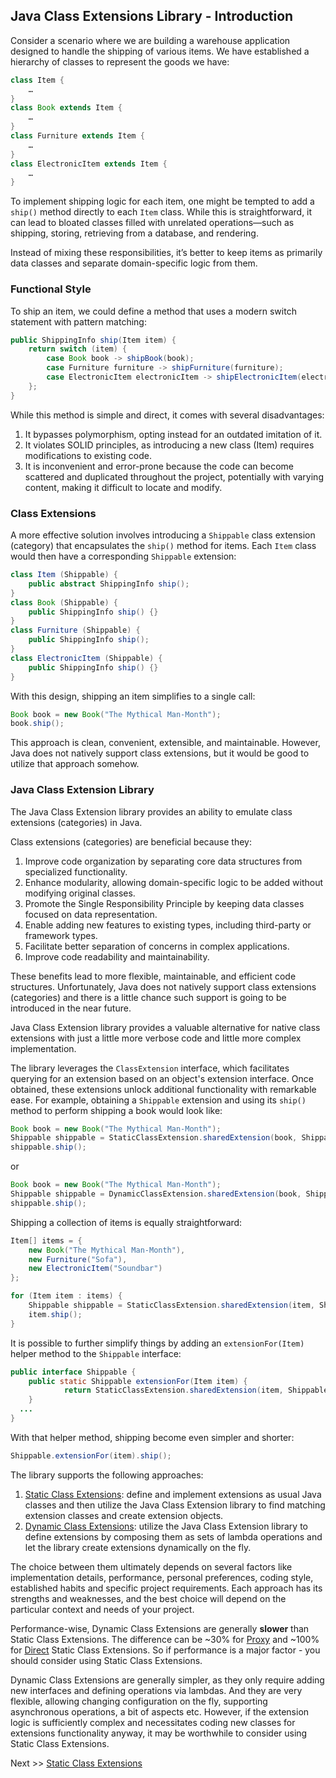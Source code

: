 ## Java Class Extensions Library - Introduction

Consider a scenario where we are building a warehouse application designed to handle the shipping of various items. We have established a hierarchy of classes to represent the goods we have:
```java
class Item {
    …
}
class Book extends Item {
    …
}
class Furniture extends Item {
    …
}
class ElectronicItem extends Item {
    …
}
```
To implement shipping logic for each item, one might be tempted to add a `ship()` method directly to each `Item` class. While this is straightforward, it can lead to bloated classes filled with unrelated operations—such as shipping, storing, retrieving from a database, and rendering.

Instead of mixing these responsibilities, it’s better to keep items as primarily data classes and separate domain-specific logic from them.

### Functional Style

To ship an item, we could define a method that uses a modern switch statement with pattern matching:
```java
public ShippingInfo ship(Item item) {
    return switch (item) {
        case Book book -> shipBook(book);
        case Furniture furniture -> shipFurniture(furniture);
        case ElectronicItem electronicItem -> shipElectronicItem(electronicItem);
    };
}
```
While this method is simple and direct, it comes with several disadvantages:

1. It bypasses polymorphism, opting instead for an outdated imitation of it.
2. It violates SOLID principles, as introducing a new class (Item) requires modifications to existing code.
3. It is inconvenient and error-prone because the code can become scattered and duplicated throughout the project, potentially with varying content, making it difficult to locate and modify.
  
### Class Extensions

A more effective solution involves introducing a `Shippable` class extension (category) that encapsulates the `ship()` method for items. Each `Item` class would then have a corresponding `Shippable` extension:
```java
class Item (Shippable) {
    public abstract ShippingInfo ship();
}
class Book (Shippable) {
    public ShippingInfo ship() {}
}
class Furniture (Shippable) {
    public ShippingInfo ship();
}
class ElectronicItem (Shippable) {
    public ShippingInfo ship() {}
}
```
With this design, shipping an item simplifies to a single call:
```java
Book book = new Book("The Mythical Man-Month");
book.ship();
```
This approach is clean, convenient, extensible, and maintainable. However, Java does not natively support class extensions, but it would be good to utilize that approach somehow.

### Java Class Extension Library
The Java Class Extension library provides an ability to emulate class extensions (categories) in Java.

Class extensions (categories) are beneficial because they:

1. Improve code organization by separating core data structures from specialized functionality.
2. Enhance modularity, allowing domain-specific logic to be added without modifying original classes.
3. Promote the Single Responsibility Principle by keeping data classes focused on data representation.
4. Enable adding new features to existing types, including third-party or framework types.
5. Facilitate better separation of concerns in complex applications.
6. Improve code readability and maintainability.

These benefits lead to more flexible, maintainable, and efficient code structures. Unfortunately, Java does not natively support class extensions (categories) and there is a little chance such support is going to be introduced in the near future.

Java Class Extension library provides a valuable alternative for native class extensions with just a little more verbose code and little more complex implementation.

The library leverages the `ClassExtension` interface, which facilitates querying for an extension based on an object's extension interface. Once obtained, these extensions unlock additional functionality with remarkable ease. For example, obtaining a `Shippable` extension and using its `ship()` method to perform shipping a book would look like:
```java
Book book = new Book("The Mythical Man-Month");
Shippable shippable = StaticClassExtension.sharedExtension(book, Shippable.class);
shippable.ship();
```

or
```java
Book book = new Book("The Mythical Man-Month");
Shippable shippable = DynamicClassExtension.sharedExtension(book, Shippable.class);
shippable.ship();
```

Shipping a collection of items is equally straightforward:
```java
Item[] items = {
    new Book("The Mythical Man-Month"), 
    new Furniture("Sofa"), 
    new ElectronicItem("Soundbar")
};

for (Item item : items) {
    Shippable shippable = StaticClassExtension.sharedExtension(item, Shippable.class);
    item.ship();
}
```
It is possible to further simplify things by adding an `extensionFor(Item)` helper method to the `Shippable` interface:
```java
public interface Shippable {
	public static Shippable extensionFor(Item item) {
    	    return StaticClassExtension.sharedExtension(item, Shippable.class).ship();
	}
  ...
}
```
With that helper method, shipping become even simpler and shorter:
```java
Shippable.extensionFor(item).ship();
```

The library supports the following approaches:

1. [Static Class Extensions](static-class-extensions.md): define and implement extensions as usual Java classes and then utilize the Java Class Extension library to find matching extension classes and create extension objects.
2. [Dynamic Class Extensions](dynamic-class-extensions.md): utilize the Java Class Extension library to define extensions by composing them as sets of lambda operations and let the library create extensions dynamically on the fly.

The choice between them ultimately depends on several factors like implementation details, performance, personal preferences, coding style, established habits and specific project requirements. Each approach has its strengths and weaknesses, and the best choice will depend on the particular context and needs of your project.

Performance-wise, Dynamic Class Extensions are generally **slower** than Static Class Extensions. The difference can be ~30% for [Proxy](static-class-extensions.md#proxy) and ~100% for [Direct](static-class-extensions.md#direct) Static Class Extensions. So if performance is a major factor - you should consider using Static Class Extensions.

Dynamic Class Extensions are generally simpler, as they only require adding new interfaces and defining operations via lambdas. And they are very flexible, allowing changing configuration on the fly, supporting asynchronous operations, a bit of aspects etc. However, if the extension logic is sufficiently complex and necessitates coding new classes for extensions functionality anyway, it may be worthwhile to consider using Static Class Extensions. 



Next >> [Static Class Extensions](static-class-extensions.md)
